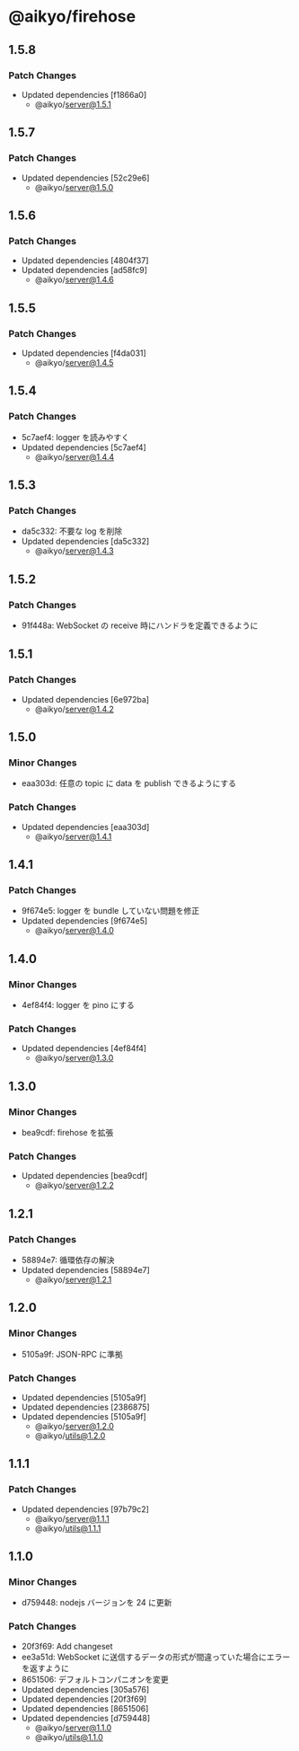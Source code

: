 # @aikyo/firehose

## 1.5.8

### Patch Changes

- Updated dependencies [f1866a0]
  - @aikyo/server@1.5.1

## 1.5.7

### Patch Changes

- Updated dependencies [52c29e6]
  - @aikyo/server@1.5.0

## 1.5.6

### Patch Changes

- Updated dependencies [4804f37]
- Updated dependencies [ad58fc9]
  - @aikyo/server@1.4.6

## 1.5.5

### Patch Changes

- Updated dependencies [f4da031]
  - @aikyo/server@1.4.5

## 1.5.4

### Patch Changes

- 5c7aef4: logger を読みやすく
- Updated dependencies [5c7aef4]
  - @aikyo/server@1.4.4

## 1.5.3

### Patch Changes

- da5c332: 不要な log を削除
- Updated dependencies [da5c332]
  - @aikyo/server@1.4.3

## 1.5.2

### Patch Changes

- 91f448a: WebSocket の receive 時にハンドラを定義できるように

## 1.5.1

### Patch Changes

- Updated dependencies [6e972ba]
  - @aikyo/server@1.4.2

## 1.5.0

### Minor Changes

- eaa303d: 任意の topic に data を publish できるようにする

### Patch Changes

- Updated dependencies [eaa303d]
  - @aikyo/server@1.4.1

## 1.4.1

### Patch Changes

- 9f674e5: logger を bundle していない問題を修正
- Updated dependencies [9f674e5]
  - @aikyo/server@1.4.0

## 1.4.0

### Minor Changes

- 4ef84f4: logger を pino にする

### Patch Changes

- Updated dependencies [4ef84f4]
  - @aikyo/server@1.3.0

## 1.3.0

### Minor Changes

- bea9cdf: firehose を拡張

### Patch Changes

- Updated dependencies [bea9cdf]
  - @aikyo/server@1.2.2

## 1.2.1

### Patch Changes

- 58894e7: 循環依存の解決
- Updated dependencies [58894e7]
  - @aikyo/server@1.2.1

## 1.2.0

### Minor Changes

- 5105a9f: JSON-RPC に準拠

### Patch Changes

- Updated dependencies [5105a9f]
- Updated dependencies [2386875]
- Updated dependencies [5105a9f]
  - @aikyo/server@1.2.0
  - @aikyo/utils@1.2.0

## 1.1.1

### Patch Changes

- Updated dependencies [97b79c2]
  - @aikyo/server@1.1.1
  - @aikyo/utils@1.1.1

## 1.1.0

### Minor Changes

- d759448: nodejs バージョンを 24 に更新

### Patch Changes

- 20f3f69: Add changeset
- ee3a51d: WebSocket に送信するデータの形式が間違っていた場合にエラーを返すように
- 8651506: デフォルトコンパニオンを変更
- Updated dependencies [305a576]
- Updated dependencies [20f3f69]
- Updated dependencies [8651506]
- Updated dependencies [d759448]
  - @aikyo/server@1.1.0
  - @aikyo/utils@1.1.0
